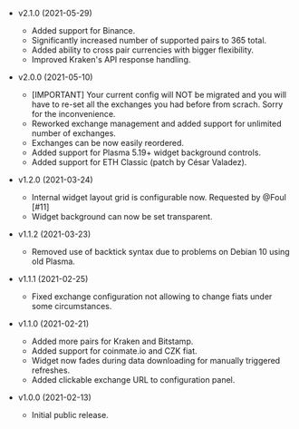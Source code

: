 * v2.1.0 (2021-05-29)
  * Added support for Binance.
  * Significantly increased number of supported pairs to 365 total.
  * Added ability to cross pair currencies with bigger flexibility.
  * Improved Kraken's API response handling.

* v2.0.0 (2021-05-10)
  * [IMPORTANT] Your current config will NOT be migrated and you will have to re-set
    all the exchanges you had before from scrach. Sorry for the inconvenience.
  * Reworked exchange management and added support for unlimited number of exchanges.
  * Exchanges can be now easily reordered.
  * Added support for Plasma 5.19+ widget background controls.
  * Added support for ETH Classic (patch by César Valadez).

* v1.2.0 (2021-03-24)
  * Internal widget layout grid is configurable now. Requested by @Foul [#11]
  * Widget background can now be set transparent.

* v1.1.2 (2021-03-23)
  * Removed use of backtick syntax due to problems on Debian 10 using old Plasma.

* v1.1.1 (2021-02-25)
  * Fixed exchange configuration not allowing to change fiats under some circumstances.

* v1.1.0 (2021-02-21)
  * Added more pairs for Kraken and Bitstamp.
  * Added support for coinmate.io and CZK fiat.
  * Widget now fades during data downloading for manually triggered refreshes.
  * Added clickable exchange URL to configuration panel.

* v1.0.0 (2021-02-13)
  * Initial public release.

